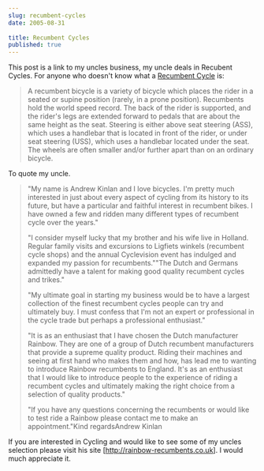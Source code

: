 ```yaml
---
slug: recumbent-cycles
date: 2005-08-31
 
title: Recumbent Cycles
published: true
---
```

This post is a link to my uncles business, my uncle deals in Recubent Cycles. For anyone who doesn't know what a <a href="http://en.wikipedia.org/wiki/Recumbent" rel="tag">Recumbent Cycle</a> is:<p /><blockquote class="posterous_medium_quote">A recumbent bicycle is a variety of bicycle which places the rider in a seated or supine position (rarely, in a prone position). Recumbents hold the world speed record. The back of the rider is supported, and the rider's legs are extended forward to pedals that are about the same height as the seat. Steering is either above seat steering (ASS), which uses a handlebar that is located in front of the rider, or under seat steering (USS), which uses a handlebar located under the seat. The wheels are often smaller and/or further apart than on an ordinary bicycle.</blockquote>To quote my uncle.<p /><blockquote>"My name is Andrew Kinlan and I love bicycles. I'm pretty much interested in just about every aspect of cycling from its history to its future, but have a particular and faithful interest in recumbent bikes. I have owned a few and ridden many different types of recumbent cycle over the years."<p />"I consider myself lucky that my brother and his wife live in Holland. Regular family visits and excursions to Ligfiets winkels (recumbent cycle shops) and the annual Cyclevision event has indulged and expanded my passion for recumbents.""The Dutch and Germans admittedly have a talent for making good quality recumbent cycles and trikes."<p />"My ultimate goal in starting my business would be to have a largest collection of the finest recumbent cycles people can try and ultimately buy. I must confess that I'm not an expert or professional in the cycle trade but perhaps a professional enthusiast."<p />"It is as an enthusiast that I have chosen the Dutch manufacturer Rainbow. They are one of a group of Dutch recumbent manufacturers that provide a supreme quality product. Riding their machines and seeing at first hand who makes them and how, has lead me to wanting to introduce Rainbow recumbents to England. It's as an enthusiast that I would like to introduce people to the experience of riding a recumbent cycles and ultimately making the right choice from a selection of quality products."<p />"If you have any questions concerning the recumbents or would like to test ride a Rainbow please contact me to make an appointment."Kind regardsAndrew Kinlan</blockquote><p />If you are interested in Cycling and would like to see some of my uncles selection please visit his site [<a href="http://rainbow-recumbents.co.uk">http://rainbow-recumbents.co.uk</a>]. I would much appreciate it.<p />

